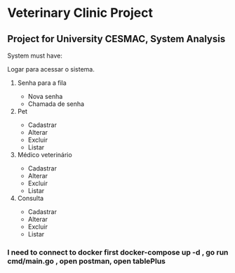 # Veterinary Clinic Project

## Project for University CESMAC, System Analysis

<p>System must have:</p>

Logar para acessar o sistema.

<ol>
  <li>Senha para a fila</li>
  <ul>
    <li>Nova senha</li>
    <li>Chamada de senha</li>
  </ul>

  <li>Pet</li>
  <ul>
    <li>Cadastrar</li>
    <li>Alterar</li>
    <li>Excluir</li>
    <li>Listar</li>
  </ul>

  <li>Médico veterinário</li>
  <ul>
    <li>Cadastrar</li>
    <li>Alterar</li>
    <li>Excluir</li>
    <li>Listar</li>
  </ul>

  <li>Consulta</li>
  <ul>
    <li>Cadastrar</li>
    <li>Alterar</li>
    <li>Excluir</li>
    <li>Listar</li>
  </ul>
</ol>

### I need to connect to docker first docker-compose up -d , go run cmd/main.go , open postman, open tablePlus
